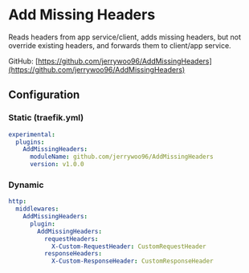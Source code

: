 # Add Missing Headers
Reads headers from app service/client, adds missing headers, but not override existing headers, and forwards them to client/app service.

<!---
Traefik Plugin: [https://plugins.traefik.io/plugins/62cfd4129279ff6d9dd027a9/add-forwarded-header](https://plugins.traefik.io/plugins/62cfd4129279ff6d9dd027a9/add-forwarded-header)
--->

GitHub: [https://github.com/jerrywoo96/AddMissingHeaders](https://github.com/jerrywoo96/AddMissingHeaders)

## Configuration

### Static (traefik.yml)
```yaml
experimental:
  plugins:
    AddMissingHeaders:
      moduleName: github.com/jerrywoo96/AddMissingHeaders
      version: v1.0.0
```

### Dynamic
```yaml
http:
  middlewares:
    AddMissingHeaders:
      plugin:
        AddMissingHeaders:
          requestHeaders:
            X-Custom-RequestHeader: CustomRequestHeader
          responseHeaders:
            X-Custom-ResponseHeader: CustomResponseHeader
```
